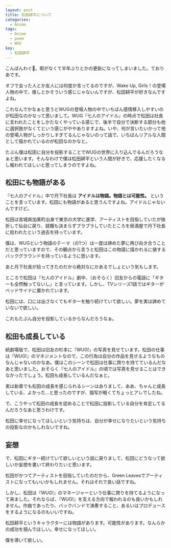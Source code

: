 ```yaml
---
layout: post
title: 松田耕平について
categories:
  - Anime
tags:
  - Anime
  - poem
  - WUG
key:
  - 松田耕平
---
```


こんばんわぐ👐。暇がなくて半年ぶりとかの更新になってしまいました。ておりあです。

オフで会った人とか友人には何度か言ってるのですが、Wake Up, Girls！の登場人物の中で、推しとかそういう感じじゃないんですが、松田耕平が好きなんですよね。

これなんでかなぁと思うとWUGの登場人物の中でいちばん感情移入しやすいのが松田なのかなって思いまして。WUG『七人のアイドル』の時点で松田は社長に言われたことをしかたなくやっている感じで、後半で自分で決断する部分も他に選択肢がなくてという感じがややありますよね。いや、何が言いたいかって他の登場人物がしっかりしすぎてるんじゃないのって話で、いちばんリアルな人間として描かれているのが松田なのかなと。

たぶん僕は松田に自分を投影することでWUGの世界に入り込んでるんだろうなぁと思います。そんなわけで僕は松田耕平という人間が好きで、応援したくなるし報われてほしいと思ってしまうのですよね。

## 松田にも物語がある

『七人のアイドル』中で丹下社長は **アイドルは物語。物語とは可能性。** ということを言っています。松田にも物語があると思うんですよね。アイドルじゃないんですけど。

松田は宮城県加美町出身で東京の大学に進学、アーティストを目指していたが挫折して仙台に戻り、就職も決まらずブラブラしていたところを居酒屋で丹下社長に拾われたという過去を持っています。

僕は、WUGという物語のテーマ（の1つ）は一度は諦めた夢に再び向き合うことだと思っていますので、その観点から言うと松田はこの物語に描かれるに値するバックグラウンドを持っているように思います。

あと丹下社長が拾ってきたのだから絶対なにかあるでしょという気もします。

ところで松田は『七人のアイドル』劇中、（おそらく）旧友からの電話に「ギターも全然触ってないし」と言っています。しかし、TVシリーズ1話ではギターがベッドサイドに置かれています。

松田には、口には出さなくてもギターを触り続けていて欲しい。夢を実は諦めていないで欲しい。

これもたぶん自分を投影しているからなんだろうなぁ。

## 松田も成長している

続劇場版で、松田は旧友の杉本に『WUG!』の写真を見せています。松田の仕事は『WUG!』のマネジメントなので、この行為は自分の作品を見せるようなものなんじゃないのかなあ。僕はこのシーンで松田は仕事に誇りを持てているんだなあと思いました。おそらく『七人のアイドル』の頃では写真を見せることはできなかったでしょう。松田も成長しているんだなぁと。

実は新章でも松田の成長を感じられるシーンはありまして、ああ、ちゃんと成長している、よかった…と思ったのですが、描写が軽くてちょっとアレでしたね。

で、こうやって松田の成長を認めることで松田に投影している自分を肯定してるんだろうなあと思うわけです。

松田に幸せになってほしいという気持ちは、自分が幸せになりたいという気持ちの投影なのかもしれないですね。

## 妄想

で、松田にギター続けていて欲しいという話に戻りまして、松田にどうなって欲しいか妄想を書いて終わりたいと思います。

松田がかつてアーティストを目指していたのだから、Green Leavesでアーティストになってもいいかもしれません。それはそれで良い話ですね。

しかし、松田は『WUG!』のマネージャーという仕事に誇りを持てるようになって来ました。それならば、『WUG!』を支える方向で報われるのも良いかもしれません。作曲であったり、バックバンドで演奏すること、あるいはプロデュースをするようになるのもいいですね。

松田耕平というキャラクターには物語があります。可能性があります。なんらかの成功を掴んでほしい。幸せになってほしい。

僕を導いて欲しい。
